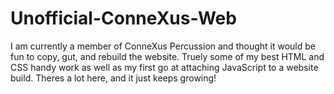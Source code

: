 # Unofficial-ConneXus-Web
I am currently a member of ConneXus Percussion and thought it would be fun to copy, gut, and rebuild the website. Truely some of my best HTML and CSS handy work as well as my first go at attaching JavaScript to a website build. Theres a lot here, and it just keeps growing!
